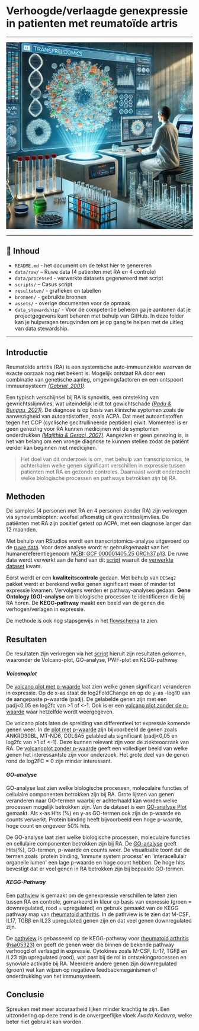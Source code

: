 # Verhoogde/verlaagde genexpressie in patienten met reumatoïde artris
---
<p align="center">
  <img src="assets/6610f7439ffcd635d26addc1797d59d1.jpg " width="600"/>
</p>

---



## 📁 Inhoud

- `README.md` - het document om de tekst hier te genereren
- `data/raw/` – Ruwe data (4 patienten met RA en 4 controle)  
- `data/processed` - verwerkte datasets gegenereerd met script 
- `scripts/` – Casus script 
- `resultaten/` - grafieken en tabellen
- `bronnen/` - gebruikte bronnen 
- `assets/` - overige documenten voor de opmaak
- `data_stewardship/` - Voor de competentie beheren ga je aantonen dat je projectgegevens kunt beheren met behulp van GitHub. In deze folder kan je hulpvragen terugvinden om je op gang te helpen met de uitleg van data stewardship. 

---

## Introductie

Reumatoïde artritis (RA) is een systemische auto-immuunziekte waarvan de exacte oorzaak nog niet bekent is. Mogelijk ontstaat RA door een combinatie van genetische aanleg, omgevingsfactoren en een ontspoort immuunsysteem _[(Gabriel, 2001)](bronnen/The%20epidemiology%20of%20Rheumatoid%20Arthritis.pdf)_. 

Een typisch verschijnsel bij RA is synovitis, een ontsteking van gewrichtsslijmvlies, wat uiteindelijk leidt tot gewichtschade _[(Radu & Bungau, 2021)](bronnen/Management%20of%20Rheumatoid%20Arthritis%20An%20Overview.pdf)_. 
De diagnose is op basis van klinische syptomen zoals de aanwezigheid van autoantistoffen, zoals ACPA. Dat meet autoantistoffen tegen het CCP (cyclische gecitrullineerde peptiden) eiwit. Momenteel is er geen genezing voor RA kunnen medicijnen wel de symptomen onderdrukken _[(Majithia & Geraci, 2007)](bronnen/Rheumatoid%20arthritis%20diagnosis%20and%20managment.pdf)_. Aangezien er geen genezing is, is het van belang om een vroege diagnose te kunnen stellen zodat de patiënt eerder kan beginnen met medicijnen. 


> Het doel van dit onderzoek is om, met behulp van transcriptomics, te achterhalen welke genen significant verschillen in expressie tussen patienten met RA en gezonde controles. Daarnaast wordt onderzocht welke biologische processen en pathways betrokken zijn bij RA.

## Methoden

De samples (4 personen met RA en 4 personen zonder RA) zijn verkregen via synoviumbiopten: weefsel afkomstig uit gewirchtsslijmvlies. De patiënten met RA zijn positief getest op ACPA, met een diagnose langer dan 12 maanden. 

Met behulp van RStudios wordt een transcriptomics-analyse uitgevoerd op de [ruwe data](data/raw). Voor deze analyse wordt er gebruikgemaakt van het humanereferentiegenoom [NCBI: GCF 000001405.25 GRCh37.p13](https://www.ncbi.nlm.nih.gov/datasets/genome/GCF_000001405.25/). De ruwe data werdt verwerkt aan de hand van dit [script](scripts) waaruit de [verwerkte dataset](data/verwerkt) kwam.

Eerst werdt er een **kwaliteitscontrole** gedaan. Met behulp van `DESeq2` pakket werdt er berekend welke genen significant meer of minder tot expressie kwamen. Vervolgens werden er pathway-analyses gedaan. **Gene Ontology (GO)-analyse** om biologische processen te identificeren die bij RA horen. De **KEGG-pathway** maakt een beeld van de genen die verhogen/verlagen in expressie. 

De methode is ook nog stapsgewijs in het [flowschema](assets/FLOWSCHEMA-Transcriptomics.pdf) te zien. 
 

## Resultaten
De resultaten zijn verkregen via het [script](scripts) hieruit zijn resultaten gekomen, waaronder de Volcano-plot, GO-analyse, PWF-plot en KEGG-pathway

#### _Volcanoplot_
De [volcano plot met p-waarde](resultaten/VolcanoPlot_P-Value2.0.png) laat zien welke genen significant veranderen in expressie. Op de x-as staat de log2FoldChange en op de y-as -log10 van de aangepaste p-waarde (padj). De gelabelde genen zijn met een padj<0,05 en log2fc van >1 of <-1. Ook is er een [volcano plot zonder de p-waarde](resultaten/VolcanoplotCasusRA.png) waar hetzelfde wordt weergegeven. 

De volcano plots laten de spreiding van differentieel tot expressie komende genen weer. In de [plot met p-waarde](resultaten/VolcanoPlot_P-Value2.0.png) zijn bijvoorbeeld de genen zoals ANKRD30BL, MT-ND6, COL6A5 gelabled als significant (padj<0,05 en log2fc van >1 of <-1). Deze kunnen relevant zijn voor de ziekteoorzaak van RA. De [volcanoplot zonder p-waarde](resultaten/VolcanoplotCasusRA.png) geeft een vollediger beeld van welke genen het interessantste zijn voor onderzoek. Het grote deel van de genen rond de log2FC = 0 zijn minder interessant. 

#### _GO-analyse_
GO-analyse laat zien welke biologische processen, moleculaire functies of cellulaire componenten betrokken zijn bij RA. Grote lijsten van genen veranderen naar GO-termen waarbij er achterhaald kan worden welke processen mogelijk betrokken zijn. Van de dataset is een [GO-analyse Plot](resultaten/GO-Analyseplot.png) gemaakt. Als x-as Hits (%) en y-as GO-termen ook zijn de p-waarde en counts verwerkt. Protein binding heeft bijvoorbeeld een hoge p-waarde, hoge count en ongeveer 50% hits. 

De GO-analyse laat zien welke biologische processen, moleculaire functies en cellulaire componenten betrokken zijn bij RA. De [GO-analyse](resultaten/GO-Analyseplot.png) geeft Hits(%), GO-termen, p-waarde en counts weer. De visualisatie toont dat de termen zoals 'protein binding, 'immune system process' en 'interacellulair organelle lumen' een lage p-waarde en hoge count hebben. De hoge hits bevestigt dat er veel genen in RA betrokken zijn bij bepaalde GO-termen. 

#### _KEGG-Pathway_
Een [pathview](resultaten/hsa05323.pathview.png) is gemaakt om de genexpressie verschillen te laten zien tussen RA en controle, gemarkeerd in kleur op basis van expressie (groen = downregulated, rood = upregulated) en gebruik gemaakt van de KEGG pathway map van [rheumatoid arthritis](https://www.kegg.jp/pathway/hsa05323). In de pathview is te zien dat M-CSF, IL17, TGBβ en IL23 upregulated genen zijn en dat veel genen downregulated zijn. 

De [pathview](resultaten/hsa05323.pathview.png) is gebasseerd op de KEGG-pathway voor [rheumatoid arthritis (hsa05323)](https://www.kegg.jp/pathway/hsa05323) en geeft de genen weer die binnen de bekende pathway verhoogd of verlaagd in expressie. Cytokines zoals M-CSF, IL-17, TGFβ en IL23 zijn upregulated (rood), wat past bij de rol in ontstekingprocessen en synoviale activatie bij RA. Meerdere andere genen zijn downregulated (groen) wat kan wijzen op negatieve feedbackmeganismen of onderdrukking van het immunsysteem. 

## Conclusie


Spreuken met meer accuraatheid lijken minder krachtig te zijn. Een uitzondering op deze trend is de onvergeeflijke vloek *Avada Kedavra*, welke beter niet gebruikt kan worden. 




